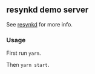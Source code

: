 ## resynkd demo server

See [resynkd](https://github.com/cope/resynkd) for more info.

### Usage

First run `yarn`.

Then `yarn start`.